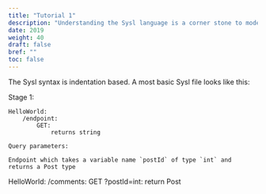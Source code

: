 ```yaml
---
title: "Tutorial 1"
description: "Understanding the Sysl language is a corner stone to modelling your system."
date: 2019
weight: 40
draft: false
bref: ""
toc: false
---
```


The Sysl syntax is indentation based.
A most basic Sysl file looks like this:


Stage 1:
```
HelloWorld:
    /endpoint:
        GET:
            returns string
```


```
Query parameters:

Endpoint which takes a variable name `postId` of type `int` and returns a Post type
```
HelloWorld:
  /comments:
    GET ?postId=int:
      return Post
```








